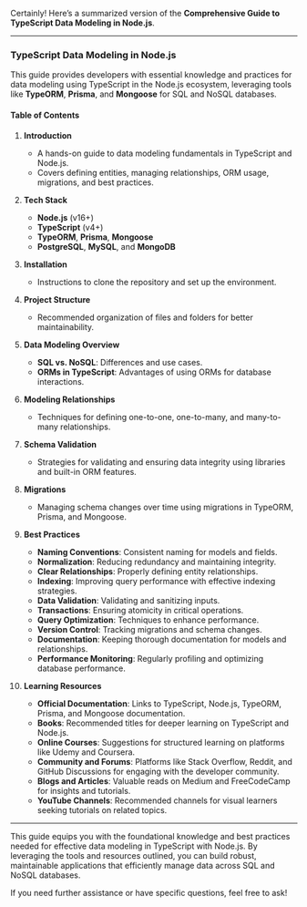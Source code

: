 Certainly! Here’s a summarized version of the **Comprehensive Guide to TypeScript Data Modeling in Node.js**.

---

### TypeScript Data Modeling in Node.js

This guide provides developers with essential knowledge and practices for data modeling using TypeScript in the Node.js ecosystem, leveraging tools like **TypeORM**, **Prisma**, and **Mongoose** for SQL and NoSQL databases.

#### Table of Contents

1. **Introduction**
   - A hands-on guide to data modeling fundamentals in TypeScript and Node.js.
   - Covers defining entities, managing relationships, ORM usage, migrations, and best practices.

2. **Tech Stack**
   - **Node.js** (v16+)
   - **TypeScript** (v4+)
   - **TypeORM**, **Prisma**, **Mongoose**
   - **PostgreSQL**, **MySQL**, and **MongoDB**

3. **Installation**
   - Instructions to clone the repository and set up the environment.

4. **Project Structure**
   - Recommended organization of files and folders for better maintainability.

5. **Data Modeling Overview**
   - **SQL vs. NoSQL**: Differences and use cases.
   - **ORMs in TypeScript**: Advantages of using ORMs for database interactions.

6. **Modeling Relationships**
   - Techniques for defining one-to-one, one-to-many, and many-to-many relationships.

7. **Schema Validation**
   - Strategies for validating and ensuring data integrity using libraries and built-in ORM features.

8. **Migrations**
   - Managing schema changes over time using migrations in TypeORM, Prisma, and Mongoose.

9. **Best Practices**
   - **Naming Conventions**: Consistent naming for models and fields.
   - **Normalization**: Reducing redundancy and maintaining integrity.
   - **Clear Relationships**: Properly defining entity relationships.
   - **Indexing**: Improving query performance with effective indexing strategies.
   - **Data Validation**: Validating and sanitizing inputs.
   - **Transactions**: Ensuring atomicity in critical operations.
   - **Query Optimization**: Techniques to enhance performance.
   - **Version Control**: Tracking migrations and schema changes.
   - **Documentation**: Keeping thorough documentation for models and relationships.
   - **Performance Monitoring**: Regularly profiling and optimizing database performance.

10. **Learning Resources**
    - **Official Documentation**: Links to TypeScript, Node.js, TypeORM, Prisma, and Mongoose documentation.
    - **Books**: Recommended titles for deeper learning on TypeScript and Node.js.
    - **Online Courses**: Suggestions for structured learning on platforms like Udemy and Coursera.
    - **Community and Forums**: Platforms like Stack Overflow, Reddit, and GitHub Discussions for engaging with the developer community.
    - **Blogs and Articles**: Valuable reads on Medium and FreeCodeCamp for insights and tutorials.
    - **YouTube Channels**: Recommended channels for visual learners seeking tutorials on related topics.

---

This guide equips you with the foundational knowledge and best practices needed for effective data modeling in TypeScript with Node.js. By leveraging the tools and resources outlined, you can build robust, maintainable applications that efficiently manage data across SQL and NoSQL databases.

If you need further assistance or have specific questions, feel free to ask!
